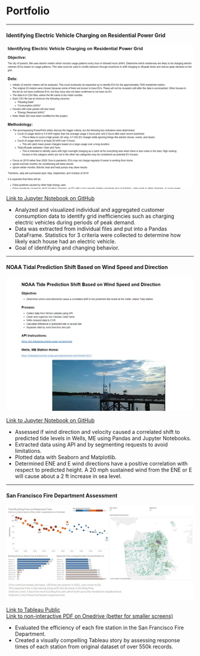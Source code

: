 # Portfolio


---
#### Identifying Electric Vehicle Charging on Residential Power Grid

<kbd>
<a href="https://github.com/OceanOdyssey/Default/blob/master/Identifying_EV_Charging_on_Residential_Power_Grid.ipynb">
<img src="images/EV_Charge_Capture.png"
   alt="EV Charging Image"
   height="auto" width="700">
</a>
</kbd>

[Link to Jupyter Notebook on GitHub](https://github.com/OceanOdyssey/Default/blob/master/Identifying_EV_Charging_on_Residential_Power_Grid.ipynb)
- Analyzed and visualized individual and aggregated customer consumption data to identify grid inefficiencies such as charging electric vehicles during periods of peak demand.
- Data was extracted from individual files and put into a Pandas DataFrame.  Statistics for 3 criteria were collected to determine how likely each house had an electric vehicle.
- Goal of identifying and changing behavior.

---
#### NOAA Tidal Prediction Shift Based on Wind Speed and Direction

<kbd>
<a href="https://github.com/OceanOdyssey/Default/blob/master/NOAA_Tide_Prediction_Shift.ipynb">
<img src="images/NOAA-Capture.png"
   alt="NOAA Tidal Prediction image"
   height="auto" width="700">
</a>
</kbd>

[Link to Jupyter Notebook on GitHub](https://github.com/OceanOdyssey/Default/blob/master/NOAA_Tide_Prediction_Shift.ipynb)
- Assessed if wind direction and velocity caused a correlated shift to predicted tide levels in Wells, ME using Pandas and Jupyter Notebooks.
- Extracted data using API and by segmenting requests to avoid limitations.
- Plotted data with Seaborn and Matplotlib.
- Determined ENE and E wind directions have a positive correlation with respect to predicted height.  A 20 mph sustained wind from the ENE or E will cause about a 2 ft increase in sea level.

---
#### San Francisco Fire Department Assessment

<kbd>
<a href="https://public.tableau.com/profile/chrisg#!/vizhome/SanFranciscoFireDepartmentAssessment/SanFranciscoFireDepartmentAssessment">
<img src="images/SF-Fire-Slide-2.png"
   alt="San Francisco Fire Department Slide Preview"
   height="auto" width="700">
</a>
</kbd>

[Link to Tableau Public](https://public.tableau.com/profile/chrisg#!/vizhome/SanFranciscoFireDepartmentAssessment/SanFranciscoFireDepartmentAssessment)  
[Link to non-interactive PDF on Onedrive (better for smaller screens)](https://1drv.ms/b/s!AuNXq-U_r0X-iGG3sQ2I6Flr3Um-?e=14zaIJ)
- Evaluated the efficiency of each fire station in the San Francisco Fire Department.
- Created a visually compelling Tableau story by assessing response times of each station from original dataset of over 550k records.
